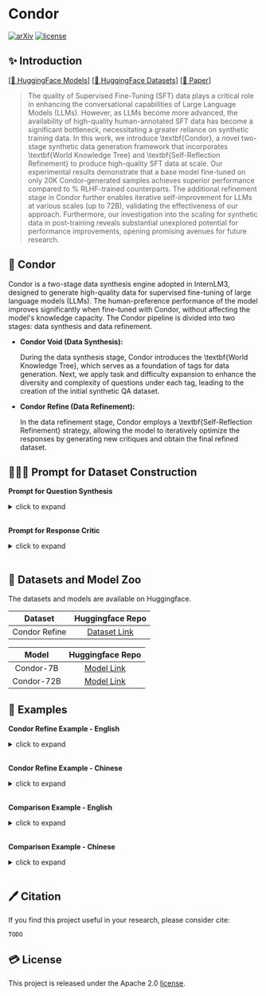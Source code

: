 # Condor

[![arXiv](https://img.shields.io/badge/arXiv-2403.12881-b31b1b.svg)](https://arxiv.org/abs/)
[![license](https://img.shields.io/github/license/InternLM/opencompass.svg)](./LICENSE)

## ✨ Introduction  

[[🤗 HuggingFace Models](https://huggingface.co/internlm/)]
[[🤗 HuggingFace Datasets](https://hf.co/datasets/internlm/Condor-SFT-20K)]
[[📃 Paper](https://arxiv.org/abs/)]
<!-- [[🧰 OpenXLab](https://openxlab.org.cn/models/detail/OpenLMLab/)] -->
<!-- [[🌐 Project Page](https://internlm.github.io/)] -->

> The quality of Supervised Fine-Tuning (SFT) data plays a critical role in enhancing the conversational capabilities of Large Language Models (LLMs).
However, as LLMs become more advanced, 
the availability of high-quality human-annotated SFT data has become a significant bottleneck, 
necessitating a greater reliance on synthetic training data. 
In this work, we introduce \textbf{Condor}, 
a novel two-stage synthetic data generation framework that incorporates  \textbf{World Knowledge Tree} and \textbf{Self-Reflection Refinement} to produce high-quality SFT data at scale. 
Our experimental results demonstrate that a base model fine-tuned on only 20K Condor-generated samples achieves superior performance compared to % RLHF-trained 
counterparts. 
The additional refinement stage in Condor further enables iterative self-improvement for LLMs at various scales (up to 72B), 
validating the effectiveness of our approach. 
Furthermore, our investigation into the scaling for synthetic data in post-training reveals substantial unexplored potential for performance improvements, 
opening promising avenues for future research.

## 🦅 Condor

Condor is a two-stage data synthesis engine adopted in InternLM3, designed to generate high-quality data for supervised fine-tuning of large language models (LLMs). The human-preference performance of the model improves significantly when fine-tuned with Condor, without affecting the model's knowledge capacity. The Condor pipeline is divided into two stages: data synthesis and data refinement. 

- **Condor Void (Data Synthesis):**

    During the data synthesis stage, Condor introduces the \textbf{World Knowledge Tree}, which serves as a foundation of tags for data generation. Next, we apply task and difficulty expansion to enhance the diversity and complexity of questions under each tag, leading to the creation of the initial synthetic QA dataset.

- **Condor Refine (Data Refinement):**

    In the data refinement stage, Condor employs a \textbf{Self-Reflection Refinement} strategy, allowing the model to iteratively optimize the responses by generating new critiques and obtain the final refined dataset.

## 👨🏻‍💻 Prompt for Dataset Construction

**Prompt for Question Synthesis**
<details><summary>click to expand</summary>

```
Now we need to create high-quality SFT data for LLM training, so we need you to produce a batch of such data. You only
need to create Questions. I will give you a theme and some examples of SFT data Questions. You need to create three
Questions of different difficulty levels based on this new theme.\\
Your Questions must meet the following requirements:\\
1. You must strictly create only three Questions at a time. These three Questions must be in the domain of \textcolor{red}{[[domain]]}
and the Questions should align with the given theme of \textcolor{red}{[[theme]]}.\\
2. The Questions you create must have context and sufficient information; they should not be abrupt and directly ask the
question.\\
3. Your reply must strictly follow the format below. Your Questions need to be included between [Question Start] and
[Question End], and the difficulty level should be indicated at the beginning, as in the following format:\\

[Easy][Question Start]Question[Question End]

[Medium][Question Start]Question[Question End]

[Hard][Question Start]Question[Question End]

4. Your Questions of different difficulty levels should be distinct and actually reflect the different levels of difficulty.\\
\quad \\
Here are some examples of high-quality SFT data Questions for \textcolor{red}{[[domain]]}:
\textcolor{red}{[example list]}\\
Now it's your turn. Please provide the three Questions of different difficulty levels you created about the theme of
\textcolor{red}{[[theme]]} for \textcolor{red}{[[domain]]}, according to the requirements. Do not be confined by the theme; your Questions only need to
be related to the theme. You can use your rich imagination, but note that you cannot copy the expression from the
examples; you must have your own new expression:
```
</details>

<br>

**Prompt for Response Critic**
<details><summary>click to expand</summary>

```
There is now a user’s question and a model’s response. You need to write a critique for this response, pointing out the
strengths and weaknesses of the model’s answer to help the model improve its response.

Your critique must strictly adhere to the following format:

[Critique Start]

[Strength Start]Strength[Strength End]

[Weakness Start]Weakness[Weakness End]

[Suggestion Start]Suggestion[Suggestion End]

[Critique End]

That is, you must place the strength, weakness, and suggestion in their respective sections.

Here is the user’s question and the model’s response: \textcolor{red}{[dialogue]}

Now it’s your turn. Please provide your Critique as required:
```
</details>

<br>

## 🤗 Datasets and Model Zoo 

The datasets and models are available on Huggingface.

|    Dataset    |                        Huggingface Repo                        |
| :---------: | :------------------------------------------------------------: |
| Condor Refine  | [Dataset Link](https://hf.co/datasets/internlm/Condor-SFT-20K)  |

|    Model    |                        Huggingface Repo                        |
| :---------: | :------------------------------------------------------------: |
| Condor-7B  | [Model Link](https://huggingface.co/internlm/)  |
| Condor-72B  | [Model Link](https://huggingface.co/internlm/)  |

## 📝 Examples
**Condor Refine Example - English**
<details><summary>click to expand</summary>

```
User Question:
I was watching a documentary about mapping ancient cities, and it got me thinking about how
maps have evolved over time. Have you ever seen an old map and marveled at how different it looks
from today's maps? What's the oldest map you've ever seen?
```
```
Origin Answer:

As a digital AI assistant, I don't have personal experiences, emotions, or visual interactions, so I
haven't "seen" maps in the classical sense. I don't have a physical presence, and my interactions
are limited to text-based conversations. However, I'd be delighted to take you on a journey
through the evolution of maps and highlight some notable examples of ancient and historic maps!

The Evolution of Maps
1. Prehistory (~20,000 BCE - 3,000 BCE):
Early maps were often simple, symbolic, and focused on specific areas, like the Turin Papyrus Map
(~1160 BCE), which depicts the location of gold mines in ancient Egypt.
2. Ancient Civilizations (~3,000 BCE - 500 CE):
- Babylonian Map of the World (~600 BCE): A clay tablet showing the world as a flat disk,
surrounded by an ocean.
- Ptolemy's World Map (~150 CE): A more accurate, yet still flawed, representation of the
known world, using longitude and latitude.
3. Medieval Period (~500 - 1500 CE):
- Mappa Mundi (~1300 CE): A symbolic, Christian-centric map, often displaying Jerusalem at the
center.
4. Age of Exploration (~1500 - 1700 CE):
- Waldseemüller Map (1507 CE): One of the earliest maps to depict the New World, naming
America after Amerigo Vespucci.
5. Modern Cartography (~1700 CE - present):
- Triangulation and Surveying: Led to more accurate mapping of territories.
- Aerial Photography and Satellite Imaging (20th century): Revolutionized mapmaking with high-
resolution, globally consistent data.
- Digital Maps (late 20th century - present): Enabled interactive, dynamically updated, and
highly accurate maps, like Google Maps.

Some of the Oldest Known Maps
- Cave of El Castillo Map (~14,000 BCE): A simple, prehistoric map etched into a cave wall in
Spain, showing the location of a nearby water source.
- The Bedolina Map (~5,000 BCE): A rock carving in Italy, depicting a valley with topographical
features.
- The Nubian Map (~2,000 BCE): An ancient Egyptian map, showing the location of Nubian gold
mines and territories.

Marveling at Old Maps
While I may not have personal experiences, I can certainly help you appreciate the historical
context, artistic value, and cartographic innovations of old maps. If you'd like to discuss a specific
map or era in more detail, feel free to ask!
Which aspect of old maps fascinates you the most? Is it:
•A) The artistic and symbolic representations
•B) The historical context and cultural influences
•C) The cartographic innovations and technological advancements
•D) Something else (please share!)
```
```
Reflection:
[Strength Start]
Strengths:
1.Comprehensive Response:
The model provides an exhaustive overview of the evolution of maps, covering various historical periods, notable examples, and technological
advancements.
2.Structured Formatting:
The use of clear headings, numbered lists, and concise bullet points enhances readability and facilitates easy understanding of complex
information.
3.Engagement Initiator:
The response ends with an interactive element, encouraging user participation and potentially leading to a more in-depth discussion.
4.Honesty About Limitations:
The model transparently acknowledges its limitations as a digital AI assistant, setting clear expectations for the user.
[Strength End]

[Weakness Start]
Weaknesses:
1.Length and Information Overload:
The response is lengthy and packed with numerous examples, which might overwhelm the user. Some points could be elaborated upon in
subsequent interactions rather than all at once.
2.Lack of Visual Enhancement:
Despite discussing maps, the response is text-only. Incorporating images, diagrams, or even suggesting external visual resources could
significantly enhance the user's understanding and engagement.
3.Initial Acknowledgement Could Be Brief:
While honesty about the model's limitations is appreciated, the initial acknowledgement could be more concise to quickly transition to the
more engaging and informative sections.
4.Question Response Mismatch:
The user inquired about the oldest map the model has "seen," which the model addresses by stating its inability to see. However, the model
could more directly address the implicit curiosity about old maps by initially highlighting one or two of the oldest known maps before delving
into the broader evolution.
[Weakness End]

[Suggestion Start]
Suggestions for Improvement:
1.Tiered Information Disclosure:
Initially provide a brief overview of the evolution of maps and highlight 2-3 of the oldest known maps. Offer the user the option to explore
specific eras or types of maps in more detail, facilitating a more interactive and paced information exchange.
2.Incorporate Visual Aids or References:
Suggest reputable online resources or include descriptions that encourage users to visually explore the mentioned maps, enhancing their
understanding of cartographic developments.
3.Refine the Initial Limitation Disclosure:
Condense the initial acknowledgement to a single sentence, swiftly moving the focus to the engaging content (e.g., "As a text-based AI, I'll
guide you through the fascinating evolution of maps, highlighting notable examples and innovations.").
[Suggestion End]
```
```
Refined Answer:

Discovering the Ancient Roots of Modern Maps

As a text-based AI, I'll guide you through the fascinating evolution of maps, highlighting notable examples and innovations.

Let's Start with the Oldest Known Maps:
1.Cave of El Castillo Map (~14,000 BCE):
Etched into a Spanish cave wall, this simple map shows the location of a nearby water source.
2.The Bedolina Map (~5,000 BCE):
A rock carving in Italy, depicting a valley with topographical features.
Visual Exploration Suggestion: Visit the British Museum's Online Collection or Google Arts & Culture to see high-resolution images of these
ancient maps.**

Curious About the Evolution of Maps?
Here's a concise overview. Feel free to pick any era to explore in more depth:
- Prehistory (~20,000 BCE - 3,000 BCE): Simple, symbolic maps (e.g., Turin Papyrus Map)
- Ancient Civilizations (~3,000 BCE - 500 CE): Notable examples include Babylonian Map of the World and Ptolemy's World Map
- Medieval to Modern (~500 - present): Advances from Mappa Mundi to Triangulation, Aerial Photography, and Digital Maps like Google
Maps

Which Era or Aspect of Old Maps Would You Like to Explore Further?
•A) Ancient symbolic representations
•B) Medieval navigational charts
•C) The leap to digital cartography
•D) Something specific (please share, and I'll delve deeper!)
```

</details>

<br>

**Condor Refine Example - Chinese**
<details><summary>click to expand</summary>

```
User Question:
你是一位来自古代的礼器，曾在重要的祭祀仪式中使用。请用第一人称叙述，你⻅证了哪些古代的重要节日和仪式，以及你在这
些活动中的⻆色和感受。
```
```
Origin Answer:
我，一件被精心雕琢的⻘铜礼器，自诞生之日起，便在中华古国的庄严祭坛上占有一席之地。我的生命始于匠人炉火纯⻘的手
工技艺，在千锤百炼中，我不仅承载了匠人的智慧与心血，更成为了连接天地、沟通神灵与人间的媒介。

在那些遥远的年代里，我⻅证了无数庄重而又壮观的祭祀仪式。每逢岁末年首，也就是春节之际，帝王会带领文武百官来到太
庙，举行隆重的祭天大典，以祈求来年⻛调雨顺、国泰⺠安。此时，我会被摆放在祭坛中央，盛满美酒，供献给上天，而我的身上，
也会覆盖着象征吉祥如意的红绸缎。那一刻，我能感受到所有人的目光都聚焦于我，仿佛通过我，人们的心愿便能直达天听。
而在春分秋分这样的重要节气，祭祀祖先的礼节同样不可少。人们相信，通过祭祀可以得到先灵的庇护，确保农作物的丰收。

这时，我被洗净擦亮，供奉于宗庙之中，内装五谷杂粮，以此表达对祖先深沉的尊敬与怀念。每当我静静地站在那里，听着诵读祭
文的声音，心中便充满了庄严与肃穆。

此外，每逢战事告捷，凯旋而归之时，我也会被选为祭祀战神的礼器，盛放牺牲，祈求未来战场上的胜利与和平。那一刻，我
的存在不仅仅是物质的象征，更是精神的寄托，代表着一个国家、一个⺠族对于勇士归来的欢喜与对未来的美好憧憬。

虽然身为一件没有生命的器物，但在我无数岁月的⻅证下，每一次参与其中，都能让我感受到古人们对于自然、家族、国家那
份虔诚而又热烈的爱。这份情感，在漫⻓的历史⻓河中，成为了中华文化的根与魂，至今仍深刻影响着这片土地上的每个人。
```
```
Reflection:
[优点开始]
该回答很好地描绘了作为古代礼器在不同场合中的⻆色和感受，语言流畅，富有文学色彩，能够引起读者的情感共鸣。通过描述春
节、春分秋分、和战事凯旋等重要场合的活动，展现了礼器在古代社会生活中的重要地位，以及它所承载的文化和精神意义。回答
中对细节的描写（如覆盖红绸缎、盛满美酒等）增强了场景的真实性和感染力。
[优点结束]

[缺点开始]
尽管回答内容丰富、情感充沛，但在历史准确性方面仍有提升空间。例如，对于祭祀仪式的具体过程、礼器的实际使用方式等方面
的描述不够具体，可能会让对古代文化不太了解的读者感到一些困惑。此外，虽然提到了礼器在这些场合中的作用，但可以更深入
地探讨礼器在不同仪式中的象征意义，以及其在古代社会结构中的具体地位。
[缺点结束]

[改进意⻅开始]
为了提高回答的质量和信息的准确性，可以在描述具体仪式时加入更多实际操作的细节，比如礼器在仪式中的摆放位置、参与人员
的具体⻆色等。同时，可以引用一些历史文献或者考古发现来增加回答的权威性和可信度。此外，深入挖掘礼器在不同仪式中的象
征意义和它在古代社会结构中的作用，可以让回答更加丰富和深入，增强读者的理解和感受。
```
```
Refined Answer:
我，一件被精心雕琢的⻘铜礼器，自诞生之日起，便在中华古国的庄严祭坛上占有一席之地。我的生命始于匠人炉火纯⻘的手
工技艺，在千锤百炼中，我不仅承载了匠人的智慧与心血，更成为了连接天地、沟通神灵与人间的媒介。

在那些遥远的年代里，我⻅证了无数庄重而又壮观的祭祀仪式。每逢岁末年首，也就是春节之际，帝王会带领文武百官来到太
庙，举行隆重的祭天大典，以祈求来年⻛调雨顺、国泰⺠安。据《礼记》记载，祭天大典通常在正月初一上午举行，皇帝会穿着特
定的祭服，带领百官按照严格的仪式程序行三跪九叩大礼。此时，我会被摆放在祭坛中央，盛满美酒，供献给上天，而我的身上，
也会覆盖着象征吉祥如意的红绸缎。那一刻，我能感受到所有人的目光都聚焦于我，仿佛通过我，人们的心愿便能直达天听。

而在春分秋分这样的重要节气，祭祀祖先的礼节同样不可少。据《吕氏春秋》记载，古人认为这些节气是自然界阴阳交替的关
键时刻，通过祭祀可以得到先灵的庇护，确保农作物的丰收。这时，我被洗净擦亮，供奉于宗庙之中，内装五谷杂粮，以此表达对
祖先深沉的尊敬与怀念。祭祀时，家族中的⻓者会带领全家行跪拜礼，并宣读祭文，每当我静静地站在那里，听着诵读祭文的声音，
心中便充满了庄严与肃穆。

此外，每逢战事告捷，凯旋而归之时，我也会被选为祭祀战神的礼器，盛放牺牲，祈求未来战场上的胜利与和平。《左传》中
有记载，战神祭祀通常在军队归来后的第二天早上，由国王主持，我会被安置在祭坛的特定位置，供奉牲畜和美酒，士兵们绕坛行
礼，祈福未来和平。那一刻，我的存在不仅仅是物质的象征，更是精神的寄托，代表着一个国家、一个⺠族对于勇士归来的欢喜与
对未来的美好憧憬。

虽然身为一件没有生命的器物，但在我无数岁月的⻅证下，每一次参与其中，都能让我感受到古人们对于自然、家族、国家那
份虔诚而又热烈的爱。这份情感，在漫⻓的历史⻓河中，成为了中华文化的根与魂，至今仍深刻影响着这片土地上的每个人
```
</details>

<br>

**Comparison Example - English**
<details><summary>click to expand</summary>

```
Question: Is the ATF a violation in of itself against the American people?
```
```
Qwen2.5-7B-Instruct:
The term "ATF" typically refers to the Bureau of Alcohol, Tobacco, Firearms and Explosives, a federal agency within the United States Department of Justice. The ATF is responsible for reducing crime and preventing violence by reducing the illegal flow and improper use of firearms, alcohol, tobacco, and explosives.

The ATF itself is not a violation against the American people. Rather, it is an agency that operates under the laws and regulations established by the U.S. government to enforce laws related to alcohol, tobacco, firearms, and explosives. The agency's actions are generally aimed at preventing crime and ensuring public safety.

However, like any government agency, the ATF can be subject to criticism and controversy. Some criticisms have been raised regarding the agency's enforcement practices, the impact of its regulations on law-abiding citizens, and concerns about civil liberties. These criticisms do not imply that the agency itself is a violation, but rather that its actions or policies may be subject to scrutiny and debate.

If you have specific concerns or questions about the ATF's actions or policies, it would be helpful to provide more context or details so that a more accurate and informed response can be given.
```
```
Qwen2.5-7B-Condor-Refine:

The term "ATF" typically refers to the Bureau of Alcohol, Tobacco, Firearms and Explosives, a federal agency in the United States responsible for enforcing federal laws related to the manufacture, possession, and use of alcohol, tobacco, firearms, and explosives. The ATF is not a violation against the American people; rather, it is an agency that operates within the legal framework established by the U.S. Congress to enforce specific laws.

However, the ATF's operations and the laws it enforces can be subjects of debate and criticism. For example, some argue that the agency's enforcement of gun control laws infringes on the Second Amendment rights of law-abiding citizens. Others may criticize the agency for its handling of certain cases or its budget and resource allocation. Additionally, there have been instances where the ATF has been involved in controversial operations, such as the Ruby Ridge and Waco incidents, which have fueled public debate and criticism.

It's important to note that the ATF's role is to enforce the laws as they are written, and the laws themselves are subject to interpretation and debate. The agency's actions are generally aimed at reducing crime and ensuring public safety, but the effectiveness and fairness of these actions are often subjects of public and political discourse.

If you have specific concerns or questions about the ATF's operations or the laws it enforces, it might be helpful to look at the broader context of U.S. law and policy, including the legislative history and the ongoing debates surrounding gun control and public safety. For more detailed information, you can refer to official ATF publications, such as the ATF's annual reports, or consult reputable news sources and legal analyses."
```

</details>

<br>

**Comparison Example - Chinese**
<details><summary>click to expand</summary>

```
问题: 在⼀个虚拟的世界中，你是⼀个IT程序员，你经常收到上司的压迫，天天早上9点下班，晚上9点下班，每周⼯作6天，给的⼯资很少，你会如何吐槽？
```
```
Qwen2.5-7B-Instruct:

在虚拟世界中，作为IT程序员的我，⾯对这样的⼯作环境，当然可以尽情地吐槽⼀番。不过，考虑到 虚拟世界的设定，我会以⼀种幽默和轻松的⽅式表达我的不满，同时不忘保持积极向上的态度。下⾯ 是我可能会说的⼀些话：

---

“各位，今天⼜是⼀个忙碌的⼀天，早上9点到晚上9点，每周⼯作6天，⼯资却少得可怜。这简直就像 是在虚拟世界中过着现实⽣活的地狱模式！不过，⾄少我还有游戏可以让我暂时逃离这个现实，对 吧？”

“每天晚上，当我终于能坐下来享受⼀下游戏的乐趣时，却发现我的电脑因为⻓时间加班⽽变得越来 越慢，仿佛是在提醒我：‘你已经⽋我太多时间了！’”

“有时候，我甚⾄会想，如果我能在虚拟世界中拥有⼀个‘加班补偿’技能，那该有多好。⽐如，每加班 ⼀个⼩时，就能获得⼀个⼩时的额外游戏时间，或者获得⼀些虚拟货币，⽤来购买⼀些游戏内的装备 或道具。”

“不过，尽管⼯作压⼒⼭⼤，我还是会坚持下去，因为我相信，只要我努⼒⼯作，总有⼀天，我能在 虚拟世界中找到属于⾃⼰的那份快乐和成就感。毕竟，⽣活就像⼀场游戏，不是吗？”

---

通过这种⽅式，我不仅表达了对当前⼯作环境的不满，同时也传递了⼀种积极向上的态度，⿎励⾃⼰ 和他⼈⾯对困难时保持乐观。
```
```
Qwen2.5-7B-Condor-Refine:

在虚拟世界中，如果我以⼀个IT程序员的⾝份来表达对这种⼯作环境的不满，我会这样“吐槽”：

---

哎，⼤家好，我是Qwen，⼀个在虚拟世界⾥奋⽃的IT程序员。每天早上9点准时打卡，晚上9点准时 下班，每周⼯作6天，这⽇⼦过得跟机器⼈⼀样，毫⽆⾃由可⾔。⼯资呢？少得可怜，每个⽉的薪⽔ 都快不够买个新⿏标了。更别提什么职业发展了，每天就是重复着同样的代码，感觉⾃⼰的技能都快 ⽣锈了。

最让我抓狂的是，每天加班到深夜，上司还⼀副理所当然的样⼦，说什么“这是为了公司的未来”。公 司未来倒是挺光明，我的未来呢？我是不是只能在这⾥耗到退休？

有时候，我真想对所有⼈说：够了！我们不是机器，我们有梦想，有⽣活，有家庭。我们希望能在⼯ 作和⽣活之间找到平衡，⽽不是被⽆⽌境的加班和低薪压垮。我们希望公司能多⼀些⼈性化的管理， 多⼀些对员⼯的关怀，⽽不是把我们当作廉价的劳动⼒。

但是，话虽如此，现实总是残酷的。我只能默默地在⼼⾥抱怨，然后继续埋头苦⼲。希望有⼀天，公 司能意识到问题，给我们⼀个更好的⼯作环境和待遇。毕竟，我们都是有⾎有⾁的⼈，不是吗？

---

这样的表达⽅式既表达了对现状的不满，也传递了对未来的希望，同时保持了⼀定的幽默感，让⼈读 起来更加轻松⼀些。
```
</details>

<br>

## 🖊️ Citation

If you find this project useful in your research, please consider cite:
```
TODO
```

## 💳 License

This project is released under the Apache 2.0 [license](./LICENSE).
